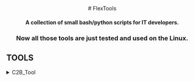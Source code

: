 <div align="center">
# FlexTools
  
#### A collection of small bash/python scripts for IT developers.

### Now all those tools are just tested and used on the Linux.

</div>

## TOOLS

<details>
<summary>C2B_Tool</summary>
  
Convert C hex array to binary file.
